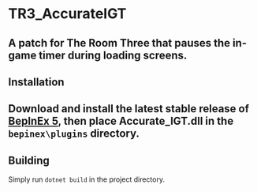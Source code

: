 # TR3_AccurateIGT  
A patch for The Room Three that pauses the in-game timer during loading screens.
---
## Installation  
Download and install the latest stable release of [BepInEx 5](https://github.com/BepInEx/BepInEx/releases/latest), then place Accurate_IGT.dll in the `bepinex\plugins` directory.
---
## Building  
Simply run `dotnet build` in the project directory.
